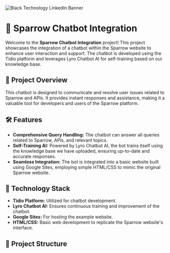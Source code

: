 ![Black Technology LinkedIn Banner](https://github.com/user-attachments/assets/359abea0-bbd8-4187-8b39-c668dd21a218)

# 🚀 Sparrow Chatbot Integration

Welcome to the **Sparrow Chatbot Integration** project! This project showcases the integration of a chatbot within the Sparrow website to enhance user interaction and support. The chatbot is developed using the Tidio platform and leverages Lyro Chatbot AI for self-training based on our knowledge base.

## 📌 Project Overview

This chatbot is designed to communicate and resolve user issues related to Sparrow and APIs. It provides instant responses and assistance, making it a valuable tool for developers and users of the Sparrow platform.

## 🛠 Features

- **Comprehensive Query Handling:** The chatbot can answer all queries related to Sparrow, APIs, and relevant topics.
- **Self-Training AI:** Powered by Lyro Chatbot AI, the bot trains itself using the knowledge base we have uploaded, ensuring up-to-date and accurate responses.
- **Seamless Integration:** The bot is integrated into a basic website built using Google Sites, employing simple HTML/CSS to mimic the original Sparrow website.

## 🚧 Technology Stack

- **Tidio Platform:** Utilized for chatbot development.
- **Lyro Chatbot AI:** Ensures continuous training and improvement of the chatbot.
- **Google Sites:** For hosting the example website.
- **HTML/CSS:** Basic web development to replicate the Sparrow website's interface.

## 📂 Project Structure

